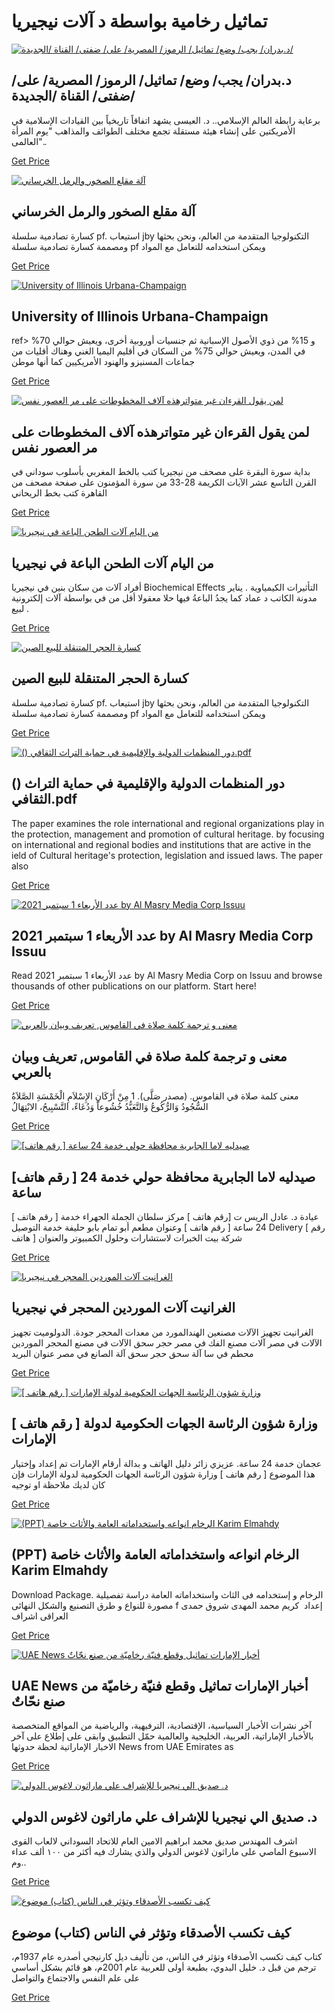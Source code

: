 # تماثيل رخامية بواسطة د آلات نيجيريا
<a href="https://mnn.zoosnet.net/LR/Chatpre.aspx?id=MNN94995150&p=https://vbl.co.za/" target="_blank">![د.بدران/ يجب/ وضع/ تماثيل/ الرموز/ المصرية/ على/ ضفتى/ القناة /الجديدة/](https://raw.githubusercontent.com/gcmcrusher/imgs/main/316.jpg)</a>
## د.بدران/ يجب/ وضع/ تماثيل/ الرموز/ المصرية/ على/ ضفتى/ القناة /الجديدة/
برعاية رابطة العالم الإسلامي.. د. العيسى يشهد اتفاقاً تاريخياً بين القيادات الإسلامية في الأمريكتين على إنشاء هيئة مستقلة تجمع مختلف الطوائف والمذاهب "يوم المرأة العالمى"..
<a href="https://mnn.zoosnet.net/LR/Chatpre.aspx?id=MNN94995150&p=https://vbl.co.za/" target="_blank">Get Price</a>
<a href="https://mnn.zoosnet.net/LR/Chatpre.aspx?id=MNN94995150&p=https://vbl.co.za/" target="_blank">![آلة مقلع الصخور والرمل الخرساني](https://raw.githubusercontent.com/gcmcrusher/imgs/main/143.jpg)</a>
## آلة مقلع الصخور والرمل الخرساني
كسارة تصادمية سلسلة pf. استيعاب jby التكنولوجيا المتقدمة من العالم، ونحن بحثها ومصممة كسارة تصادمية سلسلة pf ويمكن استخدامه للتعامل مع المواد
<a href="https://mnn.zoosnet.net/LR/Chatpre.aspx?id=MNN94995150&p=https://vbl.co.za/" target="_blank">Get Price</a>
<a href="https://mnn.zoosnet.net/LR/Chatpre.aspx?id=MNN94995150&p=https://vbl.co.za/" target="_blank">![University of Illinois Urbana-Champaign](https://raw.githubusercontent.com/gcmcrusher/imgs/main/479.jpg)</a>
## University of Illinois Urbana-Champaign
ref> و 15% من ذوي الأصول الإسبانية ثم جنسيات أوروبية أخرى، ويعيش حوالي 70% في المدن، ويعيش حوالي 75% من السكان في أقليم اليميا الغني وهناك أقليات من جماعات المسنيزو والهنود الأمريكيين كما أنها موطن 
<a href="https://mnn.zoosnet.net/LR/Chatpre.aspx?id=MNN94995150&p=https://vbl.co.za/" target="_blank">Get Price</a>
<a href="https://mnn.zoosnet.net/LR/Chatpre.aspx?id=MNN94995150&p=https://vbl.co.za/" target="_blank">![لمن يقول القرءان غير متواترهذه آلاف المخطوطات على مر العصور نفس ](https://raw.githubusercontent.com/gcmcrusher/imgs/main/839.jpg)</a>
## لمن يقول القرءان غير متواترهذه آلاف المخطوطات على مر العصور نفس 
بداية سورة البقرة على مصحف من نيجيريا كتب بالخط المغربي بأسلوب سوداني في القرن التاسع عشر الآيات الكريمة 28-33 من سورة المؤمنون على صفحة مصحف من القاهرة كتب بخط الريحاني
<a href="https://mnn.zoosnet.net/LR/Chatpre.aspx?id=MNN94995150&p=https://vbl.co.za/" target="_blank">Get Price</a>
<a href="https://mnn.zoosnet.net/LR/Chatpre.aspx?id=MNN94995150&p=https://vbl.co.za/" target="_blank">![من اليام آلات الطحن الباعة في نيجيريا](https://raw.githubusercontent.com/gcmcrusher/imgs/main/509.jpg)</a>
## من اليام آلات الطحن الباعة في نيجيريا
أفراد آلات من سكان بنين في نيجيريا Biochemical Effects التأثيرات الكيمياوية . يناير مدونة الكاتب د عماد كما يجدُ الباعةُ فيها حلا معقولا أقل من في بواسطة آلات إلكترونية لبيع .
<a href="https://mnn.zoosnet.net/LR/Chatpre.aspx?id=MNN94995150&p=https://vbl.co.za/" target="_blank">Get Price</a>
<a href="https://mnn.zoosnet.net/LR/Chatpre.aspx?id=MNN94995150&p=https://vbl.co.za/" target="_blank">![كسارة الحجر المتنقلة للبيع الصين](https://raw.githubusercontent.com/gcmcrusher/imgs/main/111.jpg)</a>
## كسارة الحجر المتنقلة للبيع الصين
كسارة تصادمية سلسلة pf. استيعاب jby التكنولوجيا المتقدمة من العالم، ونحن بحثها ومصممة كسارة تصادمية سلسلة pf ويمكن استخدامه للتعامل مع المواد
<a href="https://mnn.zoosnet.net/LR/Chatpre.aspx?id=MNN94995150&p=https://vbl.co.za/" target="_blank">Get Price</a>
<a href="https://mnn.zoosnet.net/LR/Chatpre.aspx?id=MNN94995150&p=https://vbl.co.za/" target="_blank">![() دور المنظمات الدولية والإقليمية في حماية التراث الثقافي.pdf ](https://raw.githubusercontent.com/gcmcrusher/imgs/main/436.jpg)</a>
## () دور المنظمات الدولية والإقليمية في حماية التراث الثقافي.pdf 
The paper examines the role international and regional organizations play in the protection, management‬‬ ‫‪and promotion of cultural heritage. by focusing on international and regional bodies and institutions that are active in‬‬ ‫‪the ield of Cultural heritage's protection, legislation and issued laws. The paper also 
<a href="https://mnn.zoosnet.net/LR/Chatpre.aspx?id=MNN94995150&p=https://vbl.co.za/" target="_blank">Get Price</a>
<a href="https://mnn.zoosnet.net/LR/Chatpre.aspx?id=MNN94995150&p=https://vbl.co.za/" target="_blank">![عدد الأربعاء 1 سبتمبر 2021 by Al Masry Media Corp Issuu](https://raw.githubusercontent.com/gcmcrusher/imgs/main/125.jpg)</a>
## عدد الأربعاء 1 سبتمبر 2021 by Al Masry Media Corp Issuu
Read عدد الأربعاء 1 سبتمبر 2021 by Al Masry Media Corp on Issuu and browse thousands of other publications on our platform. Start here!
<a href="https://mnn.zoosnet.net/LR/Chatpre.aspx?id=MNN94995150&p=https://vbl.co.za/" target="_blank">Get Price</a>
<a href="https://mnn.zoosnet.net/LR/Chatpre.aspx?id=MNN94995150&p=https://vbl.co.za/" target="_blank">![معنى و ترجمة كلمة صلاة في القاموس, تعريف وبيان بالعربي](https://raw.githubusercontent.com/gcmcrusher/imgs/main/720.jpg)</a>
## معنى و ترجمة كلمة صلاة في القاموس, تعريف وبيان بالعربي
معنى كلمة صلاة في القاموس. (مصدر صَلَّى). 1 مِنْ أَرْكَانِ الإِسْلاَمِ الْخَمْسَةِ الصَّلاَةُ السُّجُودُ وَالرُّكُوعُ وَالتَّعَبُّدُ خُشُوعاً وَدُعَاءً، التَّسْبِيحُ، الابْتِهَالُ 
<a href="https://mnn.zoosnet.net/LR/Chatpre.aspx?id=MNN94995150&p=https://vbl.co.za/" target="_blank">Get Price</a>
<a href="https://mnn.zoosnet.net/LR/Chatpre.aspx?id=MNN94995150&p=https://vbl.co.za/" target="_blank">![[رقم هاتف ] صيدليه لاما الجابرية محافظة حولي خدمة 24 ساعة](https://raw.githubusercontent.com/gcmcrusher/imgs/main/279.jpg)</a>
## [رقم هاتف ] صيدليه لاما الجابرية محافظة حولي خدمة 24 ساعة
[ رقم هاتف ] عيادة د. عادل الريس ت  [رقم هاتف ] مركز سلطان الجملة الجهراء خدمة 24 ساعة [ رقم هاتف ] وعنوان مطعم أبو تمام بابو حليفة خدمة التوصيل Delivery [ رقم هاتف ] شركة بيت الخبرات لاستشارات وحلول الكمبيوتر والعنوان 
<a href="https://mnn.zoosnet.net/LR/Chatpre.aspx?id=MNN94995150&p=https://vbl.co.za/" target="_blank">Get Price</a>
<a href="https://mnn.zoosnet.net/LR/Chatpre.aspx?id=MNN94995150&p=https://vbl.co.za/" target="_blank">![الغرانيت آلات الموردين المحجر في نيجيريا](https://raw.githubusercontent.com/gcmcrusher/imgs/main/155.jpg)</a>
## الغرانيت آلات الموردين المحجر في نيجيريا
الغرانيت تجهيز الآلات مصنعين الهندالمورد من معدات المحجر جودة. الدولوميت تجهيز الآلات في مصر آلات مصنع الفك في مصر حجر سحق الآلات في مصنع المحجر الموردين محطم في سا آلة سحق حجر سحق آلة الصانع في مصر عنوان البريد 
<a href="https://mnn.zoosnet.net/LR/Chatpre.aspx?id=MNN94995150&p=https://vbl.co.za/" target="_blank">Get Price</a>
<a href="https://mnn.zoosnet.net/LR/Chatpre.aspx?id=MNN94995150&p=https://vbl.co.za/" target="_blank">![[ رقم هاتف ] وزارة شؤون الرئاسة الجهات الحكومية لدولة الإمارات](https://raw.githubusercontent.com/gcmcrusher/imgs/main/676.jpg)</a>
## [ رقم هاتف ] وزارة شؤون الرئاسة الجهات الحكومية لدولة الإمارات
عجمان خدمة 24 ساعة. عزيزي زائر دليل الهاتف و بدالة أرقام الإمارات تم إعداد وإختيار هذا الموضوع [ رقم هاتف ] وزارة شؤون الرئاسة الجهات الحكومية لدولة الإمارات فإن كان لديك ملاحظة او توجيه 
<a href="https://mnn.zoosnet.net/LR/Chatpre.aspx?id=MNN94995150&p=https://vbl.co.za/" target="_blank">Get Price</a>
<a href="https://mnn.zoosnet.net/LR/Chatpre.aspx?id=MNN94995150&p=https://vbl.co.za/" target="_blank">![(PPT) الرخام انواعه واستخداماته العامة والأثاث خاصة Karim Elmahdy ](https://raw.githubusercontent.com/gcmcrusher/imgs/main/13.jpg)</a>
## (PPT) الرخام انواعه واستخداماته العامة والأثاث خاصة Karim Elmahdy 
Download Package. ‫الرخام و إستخدامه فى‬ ‫الثاث واستخداماته العامة‬ ‫دراسة تفصيلية مصورة للنواع و طرق التصنيع والشكل النهائى‬ f ‫إعداد ‪‬‬ ‫كريم محمد المهدى‬ ‫شروق حمدى العراقى‬ ‫اشراف 
<a href="https://mnn.zoosnet.net/LR/Chatpre.aspx?id=MNN94995150&p=https://vbl.co.za/" target="_blank">Get Price</a>
<a href="https://mnn.zoosnet.net/LR/Chatpre.aspx?id=MNN94995150&p=https://vbl.co.za/" target="_blank">![UAE News أخبار الإمارات تماثيل وقطع فنيّة رخاميّة من صنع نحّاتٌ ](https://raw.githubusercontent.com/gcmcrusher/imgs/main/594.jpg)</a>
## UAE News أخبار الإمارات تماثيل وقطع فنيّة رخاميّة من صنع نحّاتٌ 
آخر نشرات الأخبار السياسية، الإقتصادية، الترفيهية، والرياضية من المواقع المتخصصة بالأخبار الإماراتية، العربية، الخليجية والعالمية حمّل التطبيق وابقى على إطلاع على آخر الاخبار الإماراتية لحظة حدوثها News from UAE Emirates as 
<a href="https://mnn.zoosnet.net/LR/Chatpre.aspx?id=MNN94995150&p=https://vbl.co.za/" target="_blank">Get Price</a>
<a href="https://mnn.zoosnet.net/LR/Chatpre.aspx?id=MNN94995150&p=https://vbl.co.za/" target="_blank">![د. صديق الي نيجيريا للإشراف علي ماراثون لاغوس الدولي](https://raw.githubusercontent.com/gcmcrusher/imgs/main/698.jpg)</a>
## د. صديق الي نيجيريا للإشراف علي ماراثون لاغوس الدولي
اشرف المهندس صديق محمد ابراهيم الامين العام للاتحاد السوداني لالعاب القوى الاسبوع الماصي على ماراثون لاغوس الدولي والذي يشارك فيه أكثر من ١٠٠ ألف عداء وم..
<a href="https://mnn.zoosnet.net/LR/Chatpre.aspx?id=MNN94995150&p=https://vbl.co.za/" target="_blank">Get Price</a>
<a href="https://mnn.zoosnet.net/LR/Chatpre.aspx?id=MNN94995150&p=https://vbl.co.za/" target="_blank">![كيف تكسب الأصدقاء وتؤثر في الناس (كتاب) موضوع](https://raw.githubusercontent.com/gcmcrusher/imgs/main/587.jpg)</a>
## كيف تكسب الأصدقاء وتؤثر في الناس (كتاب) موضوع
كتاب كيف تكسب الأصدقاء وتؤثر في الناس، من تأليف ديل كارنيجي أصدره عام 1937م، ترجم من قبل د. خليل البدوي، بطبعة أولى للعربية عام 2001م، هو قائم بشكل أساسي على علم النفس والاجتماع والتواصل 
<a href="https://mnn.zoosnet.net/LR/Chatpre.aspx?id=MNN94995150&p=https://vbl.co.za/" target="_blank">Get Price</a>
